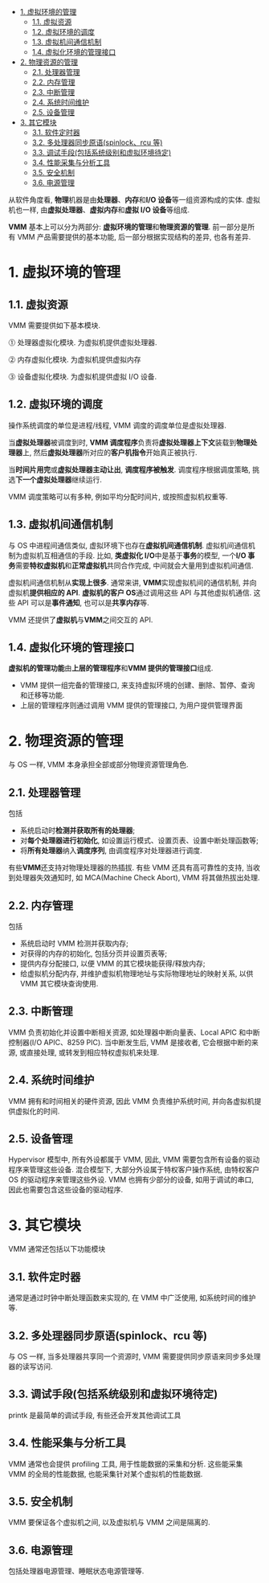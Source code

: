 
<!-- @import "[TOC]" {cmd="toc" depthFrom=1 depthTo=6 orderedList=false} -->

<!-- code_chunk_output -->

- [1. 虚拟环境的管理](#1-虚拟环境的管理)
  - [1.1. 虚拟资源](#11-虚拟资源)
  - [1.2. 虚拟环境的调度](#12-虚拟环境的调度)
  - [1.3. 虚拟机间通信机制](#13-虚拟机间通信机制)
  - [1.4. 虚拟化环境的管理接口](#14-虚拟化环境的管理接口)
- [2. 物理资源的管理](#2-物理资源的管理)
  - [2.1. 处理器管理](#21-处理器管理)
  - [2.2. 内存管理](#22-内存管理)
  - [2.3. 中断管理](#23-中断管理)
  - [2.4. 系统时间维护](#24-系统时间维护)
  - [2.5. 设备管理](#25-设备管理)
- [3. 其它模块](#3-其它模块)
  - [3.1. 软件定时器](#31-软件定时器)
  - [3.2. 多处理器同步原语(spinlock、rcu 等)](#32-多处理器同步原语spinlock-rcu-等)
  - [3.3. 调试手段(包括系统级别和虚拟环境待定)](#33-调试手段包括系统级别和虚拟环境待定)
  - [3.4. 性能采集与分析工具](#34-性能采集与分析工具)
  - [3.5. 安全机制](#35-安全机制)
  - [3.6. 电源管理](#36-电源管理)

<!-- /code_chunk_output -->

从软件角度看, **物理**机器是由**处理器**、**内存**和**I/O 设备**等一组资源构成的实体. 虚拟机也一样, 由**虚拟处理器**、**虚拟内存**和**虚拟 I/O 设备**等组成.

**VMM** 基本上可以分为两部分: **虚拟环境的管理**和**物理资源的管理**. 前一部分是所有 VMM 产品需要提供的基本功能, 后一部分根据实现结构的差异, 也各有差异.

# 1. 虚拟环境的管理

## 1.1. 虚拟资源

VMM 需要提供如下基本模块.

⓵ 处理器虚拟化模块. 为虚拟机提供虚拟处理器.

⓶ 内存虚拟化模块. 为虚拟机提供虚拟内存

⓷ 设备虚拟化模块. 为虚拟机提供虚拟 I/O 设备.

## 1.2. 虚拟环境的调度

操作系统调度的单位是进程/线程, VMM 调度的调度单位是虚拟处理器.

当**虚拟处理器**被调度到时, **VMM 调度程序**负责将**虚拟处理器上下文**装载到**物理处理器**上, 然后**虚拟处理器**所对应的**客户机指令**开始真正被执行.

当**时间片用完**或**虚拟处理器主动让出**, **调度程序被触发**. 调度程序根据调度策略, 挑选**下一个虚拟处理器**继续运行.

VMM 调度策略可以有多种, 例如平均分配时间片, 或按照虚拟机权重等.

## 1.3. 虚拟机间通信机制

与 OS 中进程间通信类似, 虚拟环境下也存在**虚拟机间通信机制**. 虚拟机间通信机制为虚拟机互相通信的手段. 比如, **类虚拟化 I/O**中是基于**事务**的模型, 一个**I/O 事务**需要**特权虚拟机**和**正常虚拟机**共同合作完成, 中间就会大量用到虚拟机间通信.

虚拟机间通信机制从**实现上很多**. 通常来讲, **VMM**实现虚拟机间的通信机制, 并向虚拟机**提供相应的 API**. **虚拟机的客户 OS**通过调用这些 API 与其他虚拟机通信. 这些 API 可以是**事件通知**, 也可以是**共享内存**等.

VMM 还提供了**虚拟机**与**VMM**之间交互的 API.

## 1.4. 虚拟化环境的管理接口

**虚拟机的管理功能**由**上层的管理程序**和**VMM 提供的管理接口**组成.

- VMM 提供一组完备的管理接口, 来支持虚拟环境的创建、删除、暂停、查询和迁移等功能.
- 上层的管理程序则通过调用 VMM 提供的管理接口, 为用户提供管理界面

# 2. 物理资源的管理

与 OS 一样, VMM 本身承担全部或部分物理资源管理角色.

## 2.1. 处理器管理

包括

- 系统启动时**检测并获取所有的处理器**;
- 对**每个处理器进行初始化**, 如设置运行模式、设置页表、设置中断处理函数等;
- 将**所有处理器**纳入**调度序列**, 由调度程序对处理器进行调度.

有些**VMM**还支持对物理处理器的热插拔. 有些 VMM 还具有高可靠性的支持, 当收到处理器失效通知时, 如 MCA(Machine Check Abort), VMM 将其做热拔出处理.

## 2.2. 内存管理

包括

- 系统启动时 VMM 检测并获取内存;
- 对获得的内存的初始化, 包括分页并设置页表等;
- 提供内存分配接口, 以便 VMM 的其它模块能获得/释放内存;
- 给虚拟机分配内存, 并维护虚拟机物理地址与实际物理地址的映射关系, 以供 VMM 其它模块查询使用.

## 2.3. 中断管理

VMM 负责初始化并设置中断相关资源, 如处理器中断向量表、Local APIC 和中断控制器(I/O APIC、8259 PIC). 当中断发生后, VMM 是接收者, 它会根据中断的来源, 或直接处理, 或转发到相应特权虚拟机来处理.

## 2.4. 系统时间维护

VMM 拥有和时间相关的硬件资源, 因此 VMM 负责维护系统时间, 并向各虚拟机提供虚拟化的时间.

## 2.5. 设备管理

Hypervisor 模型中, 所有外设都属于 VMM, 因此, VMM 需要包含所有设备的驱动程序来管理这些设备. 混合模型下, 大部分外设属于特权客户操作系统, 由特权客户 OS 的驱动程序来管理这些外设. VMM 也拥有少部分的设备, 如用于调试的串口, 因此也需要包含这些设备的驱动程序.

# 3. 其它模块

VMM 通常还包括以下功能模块

## 3.1. 软件定时器

通常是通过时钟中断处理函数来实现的, 在 VMM 中广泛使用, 如系统时间的维护等.

## 3.2. 多处理器同步原语(spinlock、rcu 等)

与 OS 一样, 当多处理器共享同一个资源时, VMM 需要提供同步原语来同步多处理器的读写访问.

## 3.3. 调试手段(包括系统级别和虚拟环境待定)

printk 是最简单的调试手段, 有些还会开发其他调试工具

## 3.4. 性能采集与分析工具

VMM 通常也会提供 profiling 工具, 用于性能数据的采集和分析. 这些能采集 VMM 的全局的性能数据, 也能采集针对某个虚拟机的性能数据.

## 3.5. 安全机制

VMM 要保证各个虚拟机之间, 以及虚拟机与 VMM 之间是隔离的.

## 3.6. 电源管理

包括处理器电源管理、睡眠状态电源管理等.



